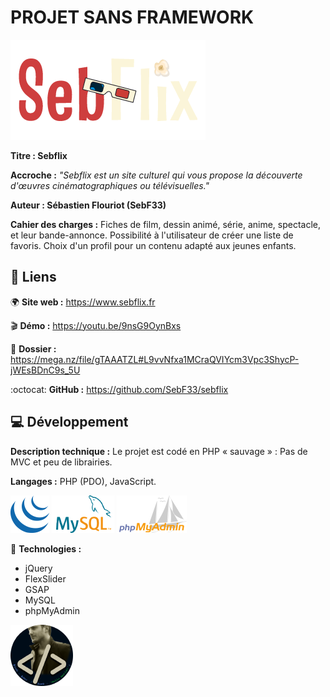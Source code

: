 # PROJET SANS FRAMEWORK
![logo_sebflix](/github/logo_sebflix.png)

**Titre : Sebflix**

**Accroche :**
*"Sebflix est un site culturel qui vous propose la découverte d'œuvres cinématographiques ou télévisuelles."*

**Auteur : Sébastien Flouriot (SebF33)**

**Cahier des charges :** Fiches de film, dessin animé, série, anime, spectacle, et leur bande-annonce.
Possibilité à l'utilisateur de créer une liste de favoris.
Choix d'un profil pour un contenu adapté aux jeunes enfants.


## :link: Liens
:earth_africa: **Site web :** https://www.sebflix.fr

:clapper: **Démo :** https://youtu.be/9nsG9OynBxs

:memo: **Dossier :** https://mega.nz/file/gTAAATZL#L9vvNfxa1MCraQVIYcm3Vpc3ShycP-jWEsBDnC9s_5U

:octocat: **GitHub :** https://github.com/SebF33/sebflix


## :computer: Développement
**Description technique :** Le projet est codé en PHP « sauvage » : Pas de MVC et peu de librairies.

**Langages :** PHP (PDO), JavaScript.

![jQuery](/github/jQuery.png) ![MySQL](/github/MySQL.png) ![phpMyAdmin](/github/phpMyAdmin.png)

:toolbox: **Technologies :**
- jQuery
- FlexSlider
- GSAP
- MySQL
- phpMyAdmin


![avatar](/github/avatar.png)